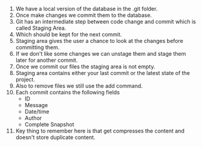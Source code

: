 1. We have a local version of the database in the .git folder.
2. Once make changes we commit them to the database.
3. Git has an intermediate step between code change and commit which is called Staging Area.
4. Which should be kept for the next commit.
5. Staging area gives the user a chance to look at the changes before committing them.
6. If we don't like some changes we can unstage them and stage them later for another commit.
7. Once we commit our files the staging area is not empty.
8. Staging area contains either your last commit or the latest state of the project.
9. Also to remove files we still use the add command.
10. Each commit contains the following fields
	- ID
	- Message
	- Date/time
	- Author
	- Complete Snapshot
11. Key thing to remember here is that get compresses the content and doesn't store duplicate content.